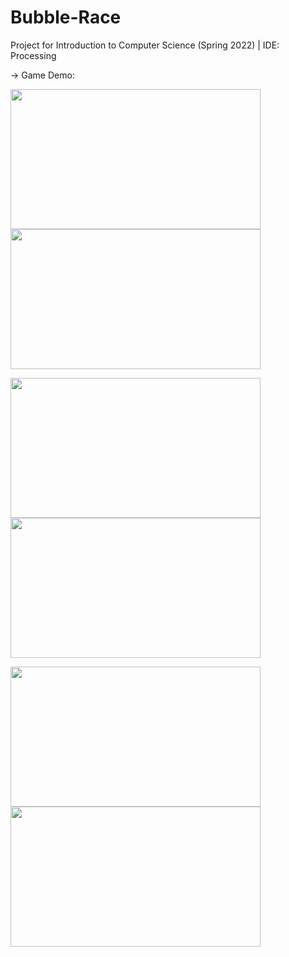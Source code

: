 # Bubble-Race
Project for Introduction to Computer Science (Spring 2022) | IDE: Processing

→ Game Demo:

<img src="https://user-images.githubusercontent.com/89497828/226589906-53043f3f-a434-4719-becb-0f39f7c41f04.png" width="400" height="224"><img src="https://user-images.githubusercontent.com/89497828/226589914-dac2775f-44a9-4354-820d-68b209ea01a9.png" width="400" height="224">

<img src="https://user-images.githubusercontent.com/89497828/226597117-0f002253-6189-41e4-856e-a2a1652e905f.png" width="400" height="224"><img src="https://user-images.githubusercontent.com/89497828/226597124-ef0af430-98f5-4d2b-a321-120cea47adbd.png" width="400" height="224">

<img src="https://user-images.githubusercontent.com/89497828/226588197-ad430a99-3ab1-460b-aa95-e19738818933.png" width="400" height="224"><img src="https://user-images.githubusercontent.com/89497828/226592326-e8facd50-c5e9-4bbc-be22-7fcdb98e212c.png" width="400" height="224">

